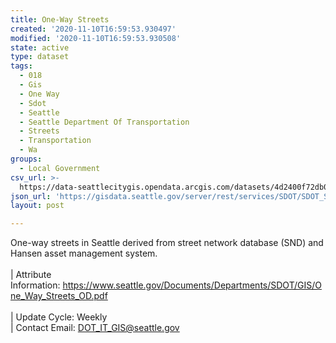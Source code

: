 ```yaml
---
title: One-Way Streets
created: '2020-11-10T16:59:53.930497'
modified: '2020-11-10T16:59:53.930508'
state: active
type: dataset
tags:
  - 018
  - Gis
  - One Way
  - Sdot
  - Seattle
  - Seattle Department Of Transportation
  - Streets
  - Transportation
  - Wa
groups:
  - Local Government
csv_url: >-
  https://data-seattlecitygis.opendata.arcgis.com/datasets/4d2400f72db04b55b8b8d5ddd9c2e343_1.csv?outSR=%7B%22latestWkid%22%3A2926%2C%22wkid%22%3A2926%7D
json_url: 'https://gisdata.seattle.gov/server/rest/services/SDOT/SDOT_Streets/MapServer/1'
layout: post

---
```

One-way streets in Seattle derived from street network database (SND) and Hansen asset management system.  <br /><br />| Attribute Information: <a href='https://www.seattle.gov/Documents/Departments/SDOT/GIS/One_Way_Streets_OD.pdf' target='_blank'>https://www.seattle.gov/Documents/Departments/SDOT/GIS/One_Way_Streets_OD.pdf</a> <br /><br />| Update Cycle: Weekly <br />| Contact Email: <a href='mailto:DOT_IT_GIS@seattle.gov' target='_blank'>DOT_IT_GIS@seattle.gov</a>
